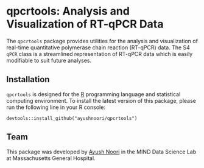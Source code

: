 # qpcrtools: Analysis and Visualization of RT-qPCR Data

The `qpcrtools` package provides utilities for the analysis and visualization of real-time quantitative polymerase chain reaction (RT-qPCR) data. The S4 `qPCR` class is a streamlined representation of RT-qPCR data which is easily modifiable to suit future analyses.

## Installation

`qpcrtools` is designed for the [R](https://www.r-project.org/) programming language and statistical computing environment. To install the latest version of this package, please run the following line in your R console:

```{r}
devtools::install_github("ayushnoori/qpcrtools")
```

## Team

This package was developed by [Ayush Noori](mailto:anoori1@mgh.harvard.edu) in the MIND Data Science Lab at Massachusetts General Hospital.
